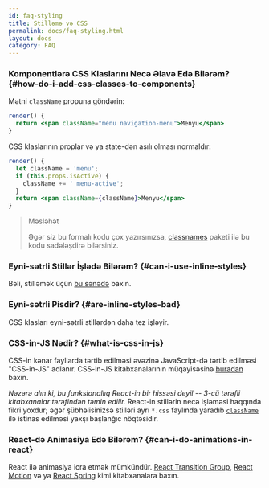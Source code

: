 ```yaml
---
id: faq-styling
title: Stilləmə və CSS
permalink: docs/faq-styling.html
layout: docs
category: FAQ
---
```


### Komponentlərə CSS Klaslarını Necə Əlavə Edə Bilərəm? {#how-do-i-add-css-classes-to-components}

Mətni `className` propuna göndərin:

```jsx
render() {
  return <span className="menu navigation-menu">Menyu</span>
}
```

CSS klaslarının proplar və ya state-dən asılı olması normaldır:

```jsx
render() {
  let className = 'menu';
  if (this.props.isActive) {
    className += ' menu-active';
  }
  return <span className={className}>Menyu</span>
}
```

>Məsləhət
>
>Əgər siz bu formalı kodu çox yazırsınızsa, [classnames](https://www.npmjs.com/package/classnames#usage-with-reactjs) paketi ilə bu kodu sadələşdirə bilərsiniz.

### Eyni-sətrli Stillər İşlədə Bilərəm? {#can-i-use-inline-styles}

Bəli, stilləmək üçün [bu sənədə](/docs/dom-elements.html#style) baxın.

### Eyni-sətrli Pisdir? {#are-inline-styles-bad}

CSS klasları eyni-sətrli stillərdən daha tez işləyir.

### CSS-in-JS Nədir? {#what-is-css-in-js}

CSS-in kənar fayllarda tərtib edilməsi əvəzinə JavaScript-də tərtib edilməsi "CSS-in-JS" adlanır. CSS-in-JS kitabxanalarının müqayisəsinə [buradan](https://github.com/MicheleBertoli/css-in-js) baxın.

_Nəzərə alın ki, bu funksionallıq React-in bir hissəsi deyil -- 3-cü tərəfli kitabxanalar tərəfindən təmin edilir._ React-in stillərin necə işləməsi haqqında fikri yoxdur; əgər şübhəlisinizsə stilləri ayrı `*.css` faylında yaradıb [`className`](/docs/dom-elements.html#classname) ilə istinas edilməsi yaxşı başlanğıc nöqtəsidir.

### React-də Animasiya Edə Bilərəm? {#can-i-do-animations-in-react}

React ilə animasiya icra etmək mümkündür. [React Transition Group](https://reactcommunity.org/react-transition-group/), [React Motion](https://github.com/chenglou/react-motion) və ya [React Spring](https://github.com/react-spring/react-spring) kimi kitabxanalara baxın.
